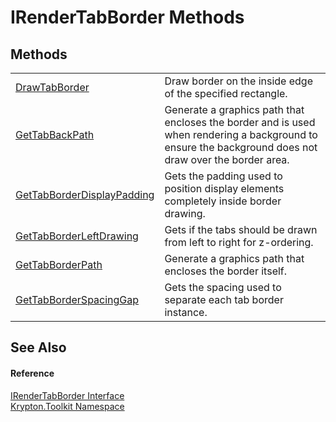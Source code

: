 # IRenderTabBorder Methods




## Methods
<table>
<tr>
<td><a href="78442388-b580-8861-5264-5c8354cbe1f9.md">DrawTabBorder</a></td>
<td>Draw border on the inside edge of the specified rectangle.</td></tr>
<tr>
<td><a href="8bcdca23-d7b7-fe69-1af2-3c71426bce02.md">GetTabBackPath</a></td>
<td>Generate a graphics path that encloses the border and is used when rendering a background to ensure the background does not draw over the border area.</td></tr>
<tr>
<td><a href="21bad806-64b7-10ff-ba08-e60da3980de9.md">GetTabBorderDisplayPadding</a></td>
<td>Gets the padding used to position display elements completely inside border drawing.</td></tr>
<tr>
<td><a href="4e07121d-2f56-58dd-4dd8-55bf077b2c01.md">GetTabBorderLeftDrawing</a></td>
<td>Gets if the tabs should be drawn from left to right for z-ordering.</td></tr>
<tr>
<td><a href="3d0a434f-e0f0-8e7c-3789-7f7390f70f32.md">GetTabBorderPath</a></td>
<td>Generate a graphics path that encloses the border itself.</td></tr>
<tr>
<td><a href="5f9f48c3-bd84-c4a6-c7da-c3bb4e8d01a1.md">GetTabBorderSpacingGap</a></td>
<td>Gets the spacing used to separate each tab border instance.</td></tr>
</table>

## See Also


#### Reference
<a href="cb45b413-e362-8b0d-6767-1a91a2d55d4c.md">IRenderTabBorder Interface</a>  
<a href="79d2eac2-21f4-54ff-7552-b20c33c30600.md">Krypton.Toolkit Namespace</a>  
